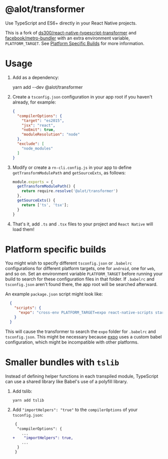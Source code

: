 # @alot/transformer

Use TypeScript and ES6+ directly in your React Native projects.

This is a fork of
[ds300/react-native-typescript-transformer](https://github.com/ds300/react-native-typescript-transformer/)
and [facebook/metro-bundler](https://github.com/facebook/metro-bundler) with an
extra environment variable, `PLATFORM_TARGET`. See <a
href="#platform-specific-builds">Platform Specific Builds</a> for more
information.

# Usage

 1. Add as a dependency:

       yarn add --dev @alot/transformer

 2. Create a `tsconfig.json` configuration in your app root if you haven't
    already, for example:

    ```json
    {
      "compilerOptions": {
        "target": "es2015",
        "jsx": "react",
        "noEmit": true,
        "moduleResolution": "node"
      },
      "exclude": [
        "node_modules"
      ]
    }
    ```

 3. Modify or create a `rn-cli.config.js` in your app to define
    `getTransformModulePath` and `getSourceExts`, as follows:

    ```js
    module.exports = {
      getTransformModulePath() {
        return require.resolve('@alot/transformer')
      },
      getSourceExts() {
        return ['ts', 'tsx'];
      }
    }
    ```

 4. That's it, add `.ts` and `.tsx` files to your project and `React Native`
    will load them!

# Platform specific builds

You might wish to specify different `tsconfig.json` or `.babelrc` configurations
for different platform targets, one for `android`, one for `web`, and so on. Set
an environment variable `PLATFORM_TARGET` before running your build to search
for these configuration files in that folder. If `.babelrc` and `tsconfig.json`
aren't found there, the app root will be searched afterward.

An example `package.json` script might look like:

```json
  {
    "scripts": {
      "expo": "cross-env PLATFORM_TARGET=expo react-native-scripts start --reset-cache"
    }
  }
```

This will cause the transformer to search the `expo` folder for `.babelrc` and
`tsconfig.json`. This might be necessary because
[expo](https://github.com/expo/expo-sdk) uses a custom babel configuration,
which might be incompatible with other platforms.


# Smaller bundles with `tslib`

Instead of defining helper functions in each transpiled module, TypeScript can
use a shared library like Babel's use of a polyfill library.

 1. Add tslib:

    `yarn add tslib`

 2. Add `"importHelpers": "true"` to the `compilerOptions` of your
    `tsconfig.json`:


    ```diff
     {
      "compilerOptions": {
        ...
    +    "importHelpers": true,
        ...
      }
     }
    ```
